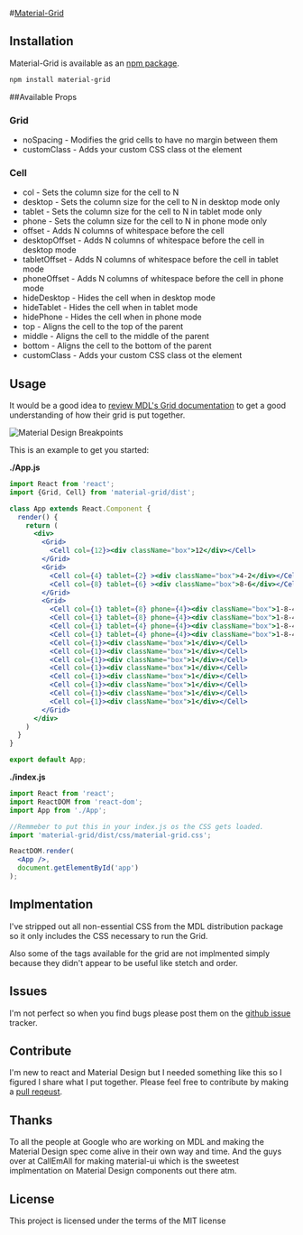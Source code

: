 #[Material-Grid](https://github.com/Cleanshooter/material-grid)

## Installation

Material-Grid is available as an [npm package](https://www.npmjs.org/package/material-grid).

```sh
npm install material-grid
```

##Available Props

### Grid

* noSpacing - Modifies the grid cells to have no margin between them
* customClass - Adds your custom CSS class ot the element

### Cell

* col - Sets the column size for the cell to N
* desktop - Sets the column size for the cell to N in desktop mode only
* tablet - Sets the column size for the cell to N in tablet mode only
* phone - Sets the column size for the cell to N in phone mode only
* offset - Adds N columns of whitespace before the cell
* desktopOffset - Adds N columns of whitespace before the cell in desktop mode
* tabletOffset - Adds N columns of whitespace before the cell in tablet mode
* phoneOffset - Adds N columns of whitespace before the cell in phone mode
* hideDesktop - Hides the cell when in desktop mode
* hideTablet - Hides the cell when in tablet mode
* hidePhone - Hides the cell when in phone mode
* top - Aligns the cell to the top of the parent
* middle - Aligns the cell to the middle of the parent
* bottom - Aligns the cell to the bottom of the parent
* customClass - Adds your custom CSS class ot the element

## Usage

It would be a good idea to [review MDL's Grid documentation](https://getmdl.io/components/index.html#layout-section/grid) to get a good understanding of how their grid is put together.

![Material Design Breakpoints][logo]

This is an example to get you started:

**./App.js**
```jsx
import React from 'react';
import {Grid, Cell} from 'material-grid/dist';

class App extends React.Component {
  render() {
    return (
      <div>
        <Grid>
          <Cell col={12}><div className="box">12</div></Cell>
        </Grid>
        <Grid>
          <Cell col={4} tablet={2} ><div className="box">4-2</div></Cell>
          <Cell col={8} tablet={6} ><div className="box">8-6</div></Cell>
        </Grid>
        <Grid>
          <Cell col={1} tablet={8} phone={4}><div className="box">1-8-4</div></Cell>
          <Cell col={1} tablet={8} phone={4}><div className="box">1-8-4</div></Cell>
          <Cell col={1} tablet={4} phone={4}><div className="box">1-8-4</div></Cell>
          <Cell col={1} tablet={4} phone={4}><div className="box">1-8-4</div></Cell>
          <Cell col={1}><div className="box">1</div></Cell>
          <Cell col={1}><div className="box">1</div></Cell>
          <Cell col={1}><div className="box">1</div></Cell>
          <Cell col={1}><div className="box">1</div></Cell>
          <Cell col={1}><div className="box">1</div></Cell>
          <Cell col={1}><div className="box">1</div></Cell>
          <Cell col={1}><div className="box">1</div></Cell>
          <Cell col={1}><div className="box">1</div></Cell>
        </Grid>
      </div>
    )
  }
}

export default App;
```

**./index.js**
```jsx
import React from 'react';
import ReactDOM from 'react-dom';
import App from './App';

//Remmeber to put this in your index.js os the CSS gets loaded.
import 'material-grid/dist/css/material-grid.css';

ReactDOM.render(
  <App />,
  document.getElementById('app')
);
```
## Implmentation

I've stripped out all non-essential CSS from the MDL distribution package so it only includes the CSS necessary to run the Grid. 

Also some of the tags available for the grid are not implmented simply because they didn't appear to be useful like stetch and order. 

## Issues

I'm not perfect so when you find bugs please post them on the [github issue](https://github.com/Cleanshooter/material-grid/issues) tracker.

## Contribute

I'm new to react and Material Design but I needed something like this so I figured I share what I put together.   Please feel free to contribute by making a [pull reqeust](https://github.com/Cleanshooter/material-grid/pulls).

## Thanks

To all the people at Google who are working on MDL and making the Material Design spec come alive in their own way and time.  And the guys over at CallEmAll for making material-ui which is the sweetest implmentation on Material Design components out there atm.

## License
This project is licensed under the terms of the MIT license

[logo]: https://material-design.storage.googleapis.com/publish/material_v_9/0B8olV15J7abPSGFxemFiQVRtb1k/layout_adaptive_breakpoints_01.png
